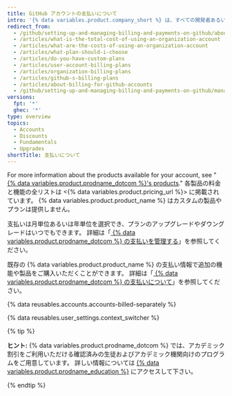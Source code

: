 ```yaml
---
title: GitHub アカウントの支払いについて
intro: '{% data variables.product.company_short %} は、すべての開発者あるいは Team に対して無償版と有償版の製品が用意されています。'
redirect_from:
  - /github/setting-up-and-managing-billing-and-payments-on-github/about-billing-for-github-accounts
  - /articles/what-is-the-total-cost-of-using-an-organization-account
  - /articles/what-are-the-costs-of-using-an-organization-account
  - /articles/what-plan-should-i-choose
  - /articles/do-you-have-custom-plans
  - /articles/user-account-billing-plans
  - /articles/organization-billing-plans
  - /articles/github-s-billing-plans
  - /articles/about-billing-for-github-accounts
  - /github/setting-up-and-managing-billing-and-payments-on-github/managing-billing-for-your-github-account/about-billing-for-github-accounts
versions:
  fpt: '*'
  ghec: '*'
type: overview
topics:
  - Accounts
  - Discounts
  - Fundamentals
  - Upgrades
shortTitle: 支払いについて
---
```


For more information about the products available for your account, see "[{% data variables.product.prodname_dotcom %}'s products](/articles/github-s-products)." 各製品の料金と機能の全リストは <{% data variables.product.pricing_url %}> に掲載されています。 {% data variables.product.product_name %} はカスタムの製品やプランは提供しません。

支払いは月単位あるいは年単位を選択でき、プランのアップグレードやダウングレードはいつでもできます。 詳細は「[ {% data variables.product.prodname_dotcom %} の支払いを管理する](/articles/managing-billing-for-your-github-account)」を参照してください。

既存の {% data variables.product.product_name %} の支払い情報で追加の機能や製品をご購入いただくことができます。 詳細は「[ {% data variables.product.prodname_dotcom %} の支払いについて](/articles/about-billing-on-github)」を参照してください。

{% data reusables.accounts.accounts-billed-separately %}

{% data reusables.user_settings.context_switcher %}

{% tip %}

**ヒント:** {% data variables.product.prodname_dotcom %} では、アカデミック割引をご利用いただける確認済みの生徒およびアカデミック機関向けのプログラムをご用意しています。 詳しい情報については [{% data variables.product.prodname_education %}](https://education.github.com/) にアクセスして下さい。

{% endtip %}


